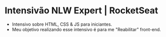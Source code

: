# Intensivão NLW Expert | RocketSeat
+ Intensivo sobre HTML, CSS & JS para iniciantes.
+ Meu objetivo realizando esse intensivo é para me "Reabilitar" front-end.
